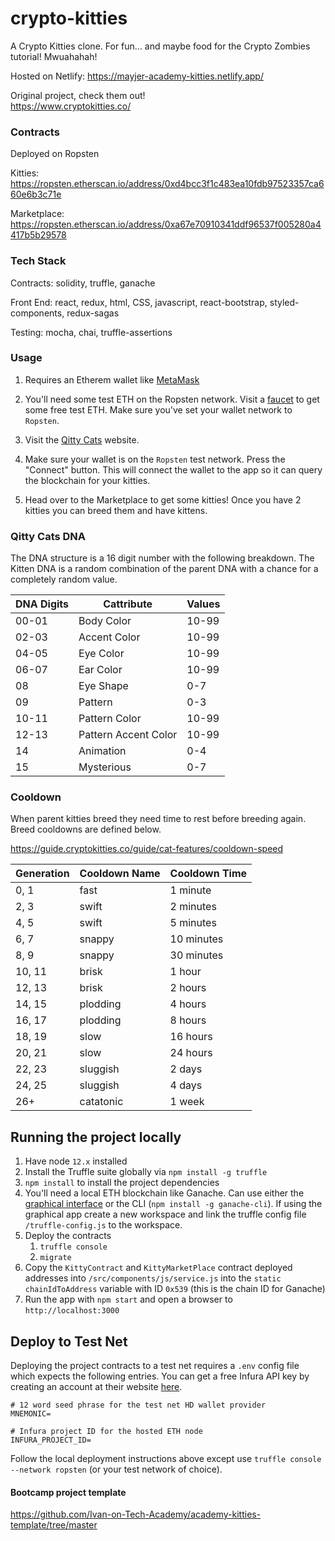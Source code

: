 # crypto-kitties
A Crypto Kitties clone. For fun... and maybe food for the Crypto Zombies tutorial! Mwuahahah!

Hosted on Netlify: https://mayjer-academy-kitties.netlify.app/

Original project, check them out!<br>
https://www.cryptokitties.co/

### Contracts
Deployed on Ropsten

Kitties: https://ropsten.etherscan.io/address/0xd4bcc3f1c483ea10fdb97523357ca660e6b3c71e

Marketplace: https://ropsten.etherscan.io/address/0xa67e70910341ddf96537f005280a4417b5b29578

### Tech Stack

Contracts: solidity, truffle, ganache

Front End: react, redux, html, CSS, javascript, react-bootstrap, styled-components, redux-sagas

Testing: mocha, chai, truffle-assertions

### Usage

1. Requires an Etherem wallet like <a href="https://metamask.io/" target="_blank">MetaMask</a>

2. You'll need some test ETH on the Ropsten network. Visit a <a href="https://faucet.dimensions.network/" target="_blank">faucet</a> to get some free test ETH. Make sure you've set your wallet network to `Ropsten`.

3. Visit the <a href="https://mayjer-academy-kitties.netlify.app/" target="_blank">Qitty Cats</a> website.

4. Make sure your wallet is on the `Ropsten` test network. Press the "Connect" button. This will connect the wallet to the app so it can query the blockchain for your kitties.

5. Head over to the Marketplace to get some kitties! Once you have 2 kitties you can breed them and have kittens.

### Qitty Cats DNA

The DNA structure is a 16 digit number with the following breakdown. The Kitten DNA is a random combination of the parent DNA with a chance for a completely random value.

| DNA Digits | Cattribute | Values |
|---|---|---|
|00-01 | Body Color | 10-99 |
|02-03 | Accent Color | 10-99 |
|04-05 | Eye Color | 10-99 |
|06-07 | Ear Color | 10-99 |
| 08 | Eye Shape | 0-7 |
| 09 | Pattern | 0-3 |
| 10-11 | Pattern Color|  10-99 |
| 12-13 | Pattern Accent Color | 10-99 |
| 14 | Animation | 0-4 |
| 15 | Mysterious | 0-7 |

### Cooldown

When parent kitties breed they need time to rest before breeding again. Breed cooldowns are defined below.

https://guide.cryptokitties.co/guide/cat-features/cooldown-speed

| Generation  | Cooldown Name  | Cooldown Time  |
|---|---|---|
| 0, 1 | fast  | 1 minute  |
| 2, 3 | swift | 2 minutes |
| 4, 5 | swift | 5 minutes |
| 6, 7 | snappy | 10 minutes |
| 8, 9 | snappy | 30 minutes |
| 10, 11 | brisk | 1 hour |
| 12, 13 | brisk | 2 hours |
| 14, 15 | plodding | 4 hours |
| 16, 17 | plodding | 8 hours |
| 18, 19 | slow | 16 hours |
| 20, 21 | slow | 24 hours |
| 22, 23 | sluggish | 2 days |
| 24, 25 | sluggish | 4 days |
| 26+ | catatonic | 1 week |

## Running the project locally

1. Have node `12.x` installed
2. Install the Truffle suite globally via `npm install -g truffle`
3. `npm install` to install the project dependencies
4. You'll need a local ETH blockchain like Ganache. Can use either the <a href="https://www.trufflesuite.com/ganache" target="_blank">graphical interface</a> or the CLI (`npm install -g ganache-cli`). If using the graphical app create a new workspace and link the truffle config file `/truffle-config.js` to the workspace.
5. Deploy the contracts
   1. `truffle console`
   2. `migrate`
6. Copy the `KittyContract` and `KittyMarketPlace` contract deployed addresses into `/src/components/js/service.js` into the `static chainIdToAddress` variable with ID `0x539` (this is the chain ID for Ganache)
7. Run the app with `npm start` and open a browser to `http://localhost:3000`

## Deploy to Test Net

Deploying the project contracts to a test net requires a `.env` config file which expects the following entries. You can get a free Infura API key by creating an account at their website <a href="https://infura.io/" target="_blank">here</a>.

```
# 12 word seed phrase for the test net HD wallet provider
MNEMONIC=

# Infura project ID for the hosted ETH node
INFURA_PROJECT_ID=
```

Follow the local deployment instructions above except use `truffle console --network ropsten` (or your test network of choice).

#### Bootcamp project template
https://github.com/Ivan-on-Tech-Academy/academy-kitties-template/tree/master
